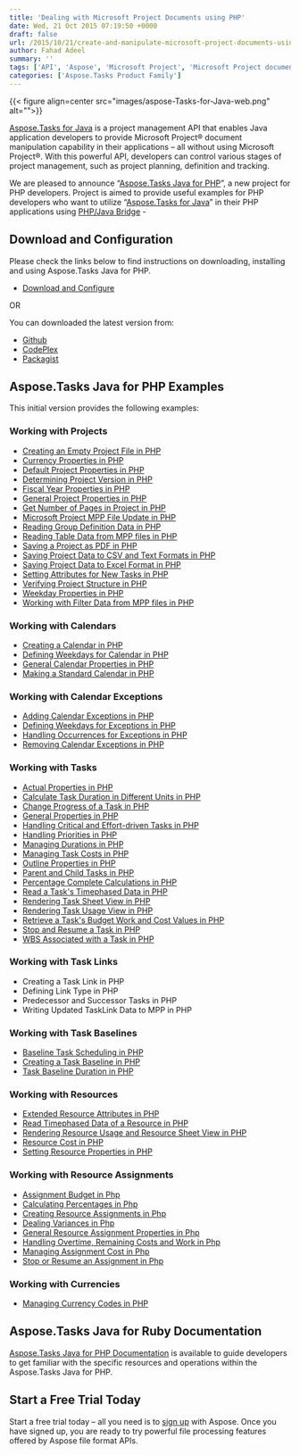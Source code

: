 ```yaml
---
title: 'Dealing with Microsoft Project Documents using PHP'
date: Wed, 21 Oct 2015 07:19:50 +0000
draft: false
url: /2015/10/21/create-and-manipulate-microsoft-project-documents-using-php/
author: Fahad Adeel
summary: ''
tags: ['API', 'Aspose', 'Microsoft Project', 'Microsoft Project documents', 'PHP', 'PHP examples', 'aspose api', 'aspose tasks', 'aspose tasks java', 'java', 'php/java bridge', 'task baselines', 'task links', 'tasks']
categories: ['Aspose.Tasks Product Family']
---
```




{{< figure align=center src="images/aspose-Tasks-for-Java-web.png" alt="">}}


[Aspose.Tasks for Java][1] is a project management API that enables Java application developers to provide Microsoft Project® document manipulation capability in their applications – all without using Microsoft Project®. With this powerful API, developers can control various stages of project management, such as project planning, definition and tracking.

We are pleased to announce “[Aspose.Tasks Java for PHP][2]”, a new project for PHP developers. Project is aimed to provide useful examples for PHP developers who want to utilize “[Aspose.Tasks for Java][3]” in their PHP applications using [PHP/Java Bridge][4] -

## Download and Configuration

Please check the links below to find instructions on downloading, installing and using Aspose.Tasks Java for PHP.

*   [Download and Configure][5]

OR

You can downloaded the latest version from:

*   [Github][6]
*   [CodePlex][7]
*   [Packagist][8]

## Aspose.Tasks Java for PHP Examples

This initial version provides the following examples:

### Working with Projects

*   [Creating an Empty Project File in PHP][9]
*   [Currency Properties in PHP][10]
*   [Default Project Properties in PHP][11]
*   [Determining Project Version in PHP][12]
*   [Fiscal Year Properties in PHP][13]
*   [General Project Properties in PHP][14]
*   [Get Number of Pages in Project in PHP][15]
*   [Microsoft Project MPP File Update in PHP][16]
*   [Reading Group Definition Data in PHP][17]
*   [Reading Table Data from MPP files in PHP][18]
*   [Saving a Project as PDF in PHP][19]
*   [Saving Project Data to CSV and Text Formats in PHP][20]
*   [Saving Project Data to Excel Format in PHP][21]
*   [Setting Attributes for New Tasks in PHP][22]
*   [Verifying Project Structure in PHP][23]
*   [Weekday Properties in PHP][24]
*   [Working with Filter Data from MPP files in PHP][25]

### Working with Calendars

*   [Creating a Calendar in PHP][26]
*   [Defining Weekdays for Calendar in PHP][27]
*   [General Calendar Properties in PHP][28]
*   [Making a Standard Calendar in PHP][29]

### Working with Calendar Exceptions

*   [Adding Calendar Exceptions in PHP][30]
*   [Defining Weekdays for Exceptions in PHP][31]
*   [Handling Occurrences for Exceptions in PHP][32]
*   [Removing Calendar Exceptions in PHP][33]

### Working with Tasks

*   [Actual Properties in PHP][34]
*   [Calculate Task Duration in Different Units in PHP][35]
*   [Change Progress of a Task in PHP][36]
*   [General Properties in PHP][37]
*   [Handling Critical and Effort-driven Tasks in PHP][38]
*   [Handling Priorities in PHP][39]
*   [Managing Durations in PHP][40]
*   [Managing Task Costs in PHP][41]
*   [Outline Properties in PHP][42]
*   [Parent and Child Tasks in PHP][43]
*   [Percentage Complete Calculations in PHP][44]
*   [Read a Task's Timephased Data in PHP][45]
*   [Rendering Task Sheet View in PHP][46]
*   [Rendering Task Usage View in PHP][47]
*   [Retrieve a Task's Budget Work and Cost Values in PHP][48]
*   [Stop and Resume a Task in PHP][49]
*   [WBS Associated with a Task in PHP][50]

### Working with Task Links

*   Creating a Task Link in PHP
*   Defining Link Type in PHP
*   Predecessor and Successor Tasks in PHP
*   Writing Updated TaskLink Data to MPP in PHP

### Working with Task Baselines

*   [Baseline Task Scheduling in PHP][51]
*   [Creating a Task Baseline in PHP][52]
*   [Task Baseline Duration in PHP][53]

### Working with Resources

*   [Extended Resource Attributes in PHP][54]
*   [Read Timephased Data of a Resource in PHP][55]
*   [Rendering Resource Usage and Resource Sheet View in PHP][56]
*   [Resource Cost in PHP][57]
*   [Setting Resource Properties in PHP][58]

### Working with Resource Assignments

*   [Assignment Budget in Php][59]
*   [Calculating Percentages in Php][60]
*   [Creating Resource Assignments in Php][61]
*   [Dealing Variances in Php][62]
*   [General Resource Assignment Properties in Php][63]
*   [Handling Overtime, Remaining Costs and Work in Php][64]
*   [Managing Assignment Cost in Php][65]
*   [Stop or Resume an Assignment in Php][66]

### Working with Currencies

*   [Managing Currency Codes in PHP][67]

## Aspose.Tasks Java for Ruby Documentation

[Aspose.Tasks Java for PHP Documentation][68] is available to guide developers to get familiar with the specific resources and operations within the Aspose.Tasks Java for PHP.

## Start a Free Trial Today

Start a free trial today – all you need is to [sign up][69] with Aspose. Once you have signed up, you are ready to try powerful file processing features offered by Aspose file format APIs.




[1]: https://products.aspose.com/tasks/java
[2]: https://docs.aspose.com/tasks/java/download-and-configure-aspose-tasks-in-php/
[3]: https://products.aspose.com/tasks/java
[4]: http://php-java-bridge.sourceforge.net/pjb/how_it_works.php
[5]: https://docs.aspose.com/tasks/java/download-and-configure-aspose-tasks-in-php/
[6]: https://github.com/asposetasks/Aspose_Tasks_Java/tree/master/Plugins/Aspose_Tasks_Java_for_PHP
[7]: https://docs.aspose.com/
[8]: https://packagist.org/packages/asposetasks/aspose_tasks_java_for_php
[9]: https://docs.aspose.com/tasks/java/creating-an-empty-project-file-in-php/
[10]: https://docs.aspose.com/tasks/java/currency-properties-in-php/
[11]: https://docs.aspose.com/tasks/java/default-project-properties-in-php/
[12]: https://docs.aspose.com/tasks/java/determining-project-version-in-php/
[13]: https://docs.aspose.com/tasks/java/fiscal-year-properties-in-php/
[14]: https://docs.aspose.com/tasks/java/general-project-properties-in-php/
[15]: https://docs.aspose.com/tasks/java/get-number-of-pages-in-project-in-php/
[16]: https://docs.aspose.com/tasks/java/microsoft-project-mpp-file-update-in-php/
[17]: https://docs.aspose.com/tasks/java/reading-group-definition-data-in-php/
[18]: https://docs.aspose.com/tasks/java/reading-table-data-from-mpp-files-in-php/
[19]: https://docs.aspose.com/tasks/java/saving-a-project-as-pdf-in-php/
[20]: https://docs.aspose.com/tasks/java/saving-project-data-to-csv-and-text-formats-in-php/
[21]: https://docs.aspose.com/tasks/java/saving-project-data-to-excel-format-in-php/
[22]: https://docs.aspose.com/tasks/java/setting-attributes-for-new-tasks-in-php/
[23]: https://docs.aspose.com/tasks/java/verifying-project-structure-in-php/
[24]: https://docs.aspose.com/tasks/java/weekday-properties-in-php/
[25]: https://docs.aspose.com/tasks/java/working-with-filter-data-from-mpp-files-in-php/
[26]: https://docs.aspose.com/tasks/java/creating-a-calendar-in-php/
[27]: https://docs.aspose.com/tasks/java/defining-weekdays-for-calendar-in-php/
[28]: https://docs.aspose.com/tasks/java/general-calendar-properties-in-php/
[29]: https://docs.aspose.com/tasks/java/making-a-standard-calendar-in-php/
[30]: https://docs.aspose.com/tasks/java/adding-calendar-exceptions-in-php/
[31]: https://docs.aspose.com/tasks/java/defining-weekdays-for-exceptions-in-php/
[32]: https://docs.aspose.com/tasks/java/handling-occurrences-for-exceptions-in-php/
[33]: https://docs.aspose.com/tasks/java/removing-calendar-exceptions-in-php/
[34]: https://docs.aspose.com/tasks/java/actual-properties-in-php/
[35]: https://docs.aspose.com/tasks/java/calculate-task-duration-in-different-units-in-php/
[36]: https://docs.aspose.com/tasks/java/change-progress-of-a-task-in-php/
[37]: https://docs.aspose.com/tasks/java/general-properties-in-php/
[38]: https://docs.aspose.com/tasks/java/handling-critical-and-effort-driven-tasks-in-php/
[39]: https://docs.aspose.com/tasks/java/handling-priorities-in-php/
[40]: https://docs.aspose.com/tasks/java/managing-durations-in-php/
[41]: https://docs.aspose.com/tasks/java/managing-task-costs-in-php/
[42]: https://docs.aspose.com/tasks/java/outline-properties-in-php/
[43]: https://docs.aspose.com/tasks/java/parent-and-child-tasks-in-php/
[44]: https://docs.aspose.com/tasks/java/percentage-complete-calculations-in-php/
[45]: https://docs.aspose.com/tasks/java/read-a-task-s-timephased-data-in-php/
[46]: https://docs.aspose.com/tasks/java/rendering-task-sheet-view-in-php/
[47]: https://docs.aspose.com/tasks/java/rendering-task-usage-view-in-php/
[48]: https://docs.aspose.com/tasks/java/retrieve-a-task-s-budget-work-and-cost-values-in-php/
[49]: https://docs.aspose.com/tasks/java/stop-and-resume-a-task-in-php/
[50]: https://docs.aspose.com/tasks/java/wbs-associated-with-a-task-in-php/
[51]: https://docs.aspose.com/tasks/java/baseline-task-scheduling-in-php/
[52]: https://docs.aspose.com/tasks/java/creating-a-task-baseline-in-php/
[53]: https://docs.aspose.com/tasks/java/task-baseline-duration-in-php/
[54]: https://docs.aspose.com/tasks/java/extended-resource-attributes-in-php/
[55]: https://docs.aspose.com/tasks/java/read-timephased-data-of-a-resource-in-php/
[56]: https://docs.aspose.com/tasks/java/rendering-resource-usage-and-resource-sheet-view-in-php/
[57]: https://docs.aspose.com/tasks/java/resource-cost-in-php/
[58]: https://docs.aspose.com/tasks/java/setting-resource-properties-in-php/
[59]: https://docs.aspose.com/tasks/java/assignment-budget-in-php/
[60]: https://docs.aspose.com/tasks/java/calculating-percentages-in-php/
[61]: https://docs.aspose.com/tasks/java/creating-resource-assignments-in-php/
[62]: https://docs.aspose.com/tasks/java/dealing-variances-in-php/
[63]: https://docs.aspose.com/tasks/java/general-resource-assignment-properties-in-php/
[64]: https://docs.aspose.com/tasks/java/handling-overtime-remaining-costs-and-work-in-php/
[65]: https://docs.aspose.com/tasks/java/managing-assignment-cost-in-php/
[66]: https://docs.aspose.com/tasks/java/stop-or-resume-an-assignment-in-php/
[67]: https://docs.aspose.com/tasks/java/managing-currency-codes-in-php/
[68]: https://docs.aspose.com/tasks/java/php-programmers-guide/
[69]: http://www.aspose.com/




